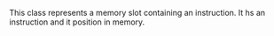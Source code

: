This class represents a memory slot containing an instruction. 
It hs an instruction and it position in memory. 